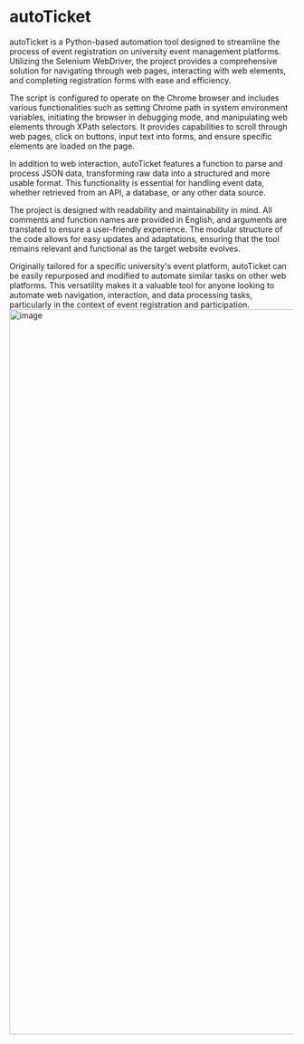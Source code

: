 # autoTicket
autoTicket is a Python-based automation tool designed to streamline the process of event registration on university event management platforms. Utilizing the Selenium WebDriver, the project provides a comprehensive solution for navigating through web pages, interacting with web elements, and completing registration forms with ease and efficiency.

The script is configured to operate on the Chrome browser and includes various functionalities such as setting Chrome path in system environment variables, initiating the browser in debugging mode, and manipulating web elements through XPath selectors. It provides capabilities to scroll through web pages, click on buttons, input text into forms, and ensure specific elements are loaded on the page.

In addition to web interaction, autoTicket features a function to parse and process JSON data, transforming raw data into a structured and more usable format. This functionality is essential for handling event data, whether retrieved from an API, a database, or any other data source.

The project is designed with readability and maintainability in mind. All comments and function names are provided in English, and arguments are translated to ensure a user-friendly experience. The modular structure of the code allows for easy updates and adaptations, ensuring that the tool remains relevant and functional as the target website evolves.

Originally tailored for a specific university's event platform, autoTicket can be easily repurposed and modified to automate similar tasks on other web platforms. This versatility makes it a valuable tool for anyone looking to automate web navigation, interaction, and data processing tasks, particularly in the context of event registration and participation.
<img width="1280" alt="image" src="https://github.com/diii99/autoTicket/assets/112450353/e2f6f7ab-8867-421e-af35-bb26532c7749">


